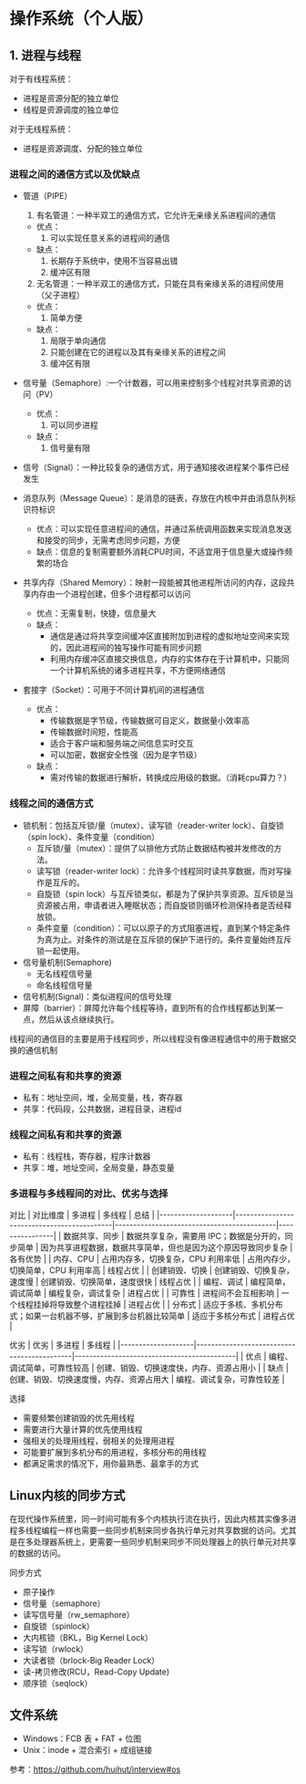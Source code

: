 # 操作系统（个人版）

## 1. 进程与线程
对于有线程系统：
- 进程是资源分配的独立单位
- 线程是资源调度的独立单位

对于无线程系统：
- 进程是资源调度、分配的独立单位

### 进程之间的通信方式以及优缺点
- 管道（PIPE）  
    1. 有名管道：一种半双工的通信方式，它允许无亲缘关系进程间的通信  
    - 优点：
        1. 可以实现任意关系的进程间的通信
    - 缺点：
        1. 长期存于系统中，使用不当容易出错
        2. 缓冲区有限

    2. 无名管道：一种半双工的通信方式，只能在具有亲缘关系的进程间使用（父子进程）  
    - 优点：
        1. 简单方便
    - 缺点：
        1. 局限于单向通信
        2. 只能创建在它的进程以及其有亲缘关系的进程之间
        3. 缓冲区有限

- 信号量（Semaphore）:一个计数器，可以用来控制多个线程对共享资源的访问（PV）
    - 优点：
        1. 可以同步进程
    - 缺点：
        1. 信号量有限

- 信号（Signal）：一种比较复杂的通信方式，用于通知接收进程某个事件已经发生

- 消息队列（Message Queue）：是消息的链表，存放在内核中并由消息队列标识符标识
    - 优点：可以实现任意进程间的通信，并通过系统调用函数来实现消息发送和接受的同步，无需考虑同步问题，方便
    - 缺点：信息的复制需要额外消耗CPU时间，不适宜用于信息量大或操作频繁的场合

- 共享内存（Shared Memory）：映射一段能被其他进程所访问的内存，这段共享内存由一个进程创建，但多个进程都可以访问
    - 优点：无需复制，快捷，信息量大
    - 缺点：
        - 通信是通过将共享空间缓冲区直接附加到进程的虚拟地址空间来实现的，因此进程间的独写操作可能有同步问题
        - 利用内存缓冲区直接交换信息，内存的实体存在于计算机中，只能同一个计算机系统的诸多进程共享，不方便网络通信

- 套接字（Socket）：可用于不同计算机间的进程通信 
    - 优点：
        - 传输数据是字节级，传输数据可自定义，数据量小效率高
        - 传输数据时间短，性能高
        - 适合于客户端和服务端之间信息实时交互
        - 可以加密，数据安全性强（因为是字节级）
    - 缺点：
        - 需对传输的数据进行解析，转换成应用级的数据。（消耗cpu算力？）

### 线程之间的通信方式
- 锁机制：包括互斥锁/量（mutex）、读写锁（reader-writer lock）、自旋锁（spin lock）、条件变量（condition） 
    - 互斥锁/量（mutex）：提供了以排他方式防止数据结构被并发修改的方法。
    - 读写锁（reader-writer lock）：允许多个线程同时读共享数据，而对写操作是互斥的。
    - 自旋锁（spin lock）与互斥锁类似，都是为了保护共享资源。互斥锁是当资源被占用，申请者进入睡眠状态；而自旋锁则循环检测保持者是否经释放锁。
    - 条件变量（condition）：可以以原子的方式阻塞进程，直到某个特定条件为真为止。对条件的测试是在互斥锁的保护下进行的。条件变量始终互斥锁一起使用。
- 信号量机制(Semaphore)
    - 无名线程信号量
    - 命名线程信号量
- 信号机制(Signal)：类似进程间的信号处理
- 屏障（barrier）：屏障允许每个线程等待，直到所有的合作线程都达到某一点，然后从该点继续执行。  

线程间的通信目的主要是用于线程同步，所以线程没有像进程通信中的用于数据交换的通信机制

### 进程之间私有和共享的资源
- 私有：地址空间，堆，全局变量，栈，寄存器
- 共享：代码段，公共数据，进程目录，进程id

### 线程之间私有和共享的资源
- 私有：线程栈，寄存器，程序计数器
- 共享：堆，地址空间，全局变量，静态变量

### 多进程与多线程间的对比、优劣与选择
对比
| 对比维度           | 多进程                                     | 多线程                                     | 总结           |
|--------------------|--------------------------------------------|--------------------------------------------|----------------|
| 数据共享、同步     | 数据共享复杂，需要用 IPC；数据是分开的，同步简单 | 因为共享进程数据，数据共享简单，但也是因为这个原因导致同步复杂 | 各有优势        |
| 内存、CPU          | 占用内存多，切换复杂，CPU 利用率低         | 占用内存少，切换简单，CPU 利用率高         | 线程占优       |
| 创建销毁、切换     | 创建销毁、切换复杂，速度慢                 | 创建销毁、切换简单，速度很快               | 线程占优       |
| 编程、调试         | 编程简单，调试简单                         | 编程复杂，调试复杂                         | 进程占优       |
| 可靠性             | 进程间不会互相影响                         | 一个线程挂掉将导致整个进程挂掉             | 进程占优       |
| 分布式             | 适应于多核、多机分布式；如果一台机器不够，扩展到多台机器比较简单 | 适应于多核分布式                           | 进程占优       |

优劣
| 优劣               | 多进程                                     | 多线程                                     |
|--------------------|--------------------------------------------|--------------------------------------------|
| 优点               | 编程、调试简单，可靠性较高                 | 创建、销毁、切换速度快，内存、资源占用小   |
| 缺点               | 创建、销毁、切换速度慢，内存、资源占用大   | 编程、调试复杂，可靠性较差                 |

选择
- 需要频繁创建销毁的优先用线程
- 需要进行大量计算的优先使用线程
- 强相关的处理用线程，弱相关的处理用进程
- 可能要扩展到多机分布的用进程，多核分布的用线程
- 都满足需求的情况下，用你最熟悉、最拿手的方式

## Linux内核的同步方式
在现代操作系统里，同一时间可能有多个内核执行流在执行，因此内核其实像多进程多线程编程一样也需要一些同步机制来同步各执行单元对共享数据的访问。尤其是在多处理器系统上，更需要一些同步机制来同步不同处理器上的执行单元对共享的数据的访问。  

同步方式
- 原子操作
- 信号量（semaphore）
- 读写信号量（rw_semaphore）
- 自旋锁（spinlock）
- 大内核锁（BKL，Big Kernel Lock）
- 读写锁（rwlock）
- 大读者锁（brlock-Big Reader Lock）
- 读-拷贝修改(RCU，Read-Copy Update)
- 顺序锁（seqlock）

## 文件系统
- Windows：FCB 表 + FAT + 位图
- Unix：inode + 混合索引 + 成组链接


参考：https://github.com/huihut/interview#os